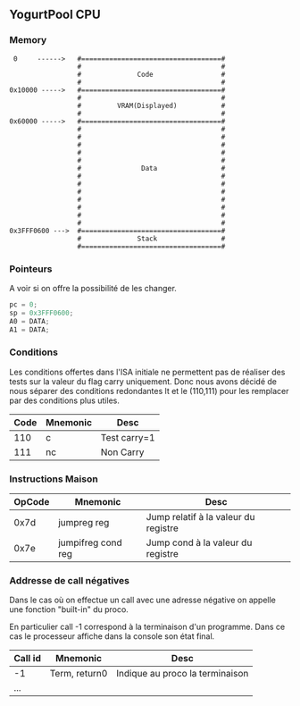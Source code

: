 
## YogurtPool CPU




### Memory
```
 0     ------>   #===================================#
                 #                                   #
                 #              Code                 #
                 #                                   #
0x10000 ----->   #===================================#
                 #                                   #
                 #         VRAM(Displayed)           #
                 #                                   #
0x60000 ----->   #===================================#
                 #                                   #
                 #                                   #
                 #                                   #
                 #                                   #
                 #                                   #
                 #               Data                #
                 #                                   #
                 #                                   #
                 #                                   #
                 #                                   #
                 #                                   #
                 #                                   #
                 #                                   #
0x3FFF0600 --->  #===================================#
                 #              Stack                #
                 #===================================#                                                    
```

### Pointeurs
A voir si on offre la possibilité de les changer.
```C
pc = 0;
sp = 0x3FFF0600;
A0 = DATA;
A1 = DATA;
```


### Conditions

Les conditions offertes dans l'ISA initiale ne permettent pas de réaliser des tests sur la valeur du flag carry uniquement. Donc nous avons décidé de nous séparer des conditions redondantes lt et le (110,111) pour les remplacer par des conditions plus utiles.

| Code          |     Mnemonic    |    Desc        |
| ------------- | -------------   | ------------   |
|   110         |       c         |  Test carry=1  |
|   111         |       nc        |    Non Carry   |


### Instructions Maison


| OpCode        |     Mnemonic        |    Desc                                |
| ------------- | ------------------- | ---------------------------------------|
|   0x7d        |   jumpreg reg       |  Jump relatif à la valeur du registre  |
|   0x7e        | jumpifreg cond reg  |  Jump cond à la valeur du registre     |


### Addresse de call négatives

Dans le cas où on effectue un call avec une adresse négative on appelle une fonction "built-in" du proco.

En particulier call -1 correspond à la terminaison d'un programme. Dans ce cas le processeur affiche dans la console son état final.



| Call id       |     Mnemonic        |    Desc                                |
| ------------- | ------------------- | ---------------------------------------|
|   -1          |   Term, return0     |  Indique au proco la terminaison       |
|   ...         |                     |                                        |
